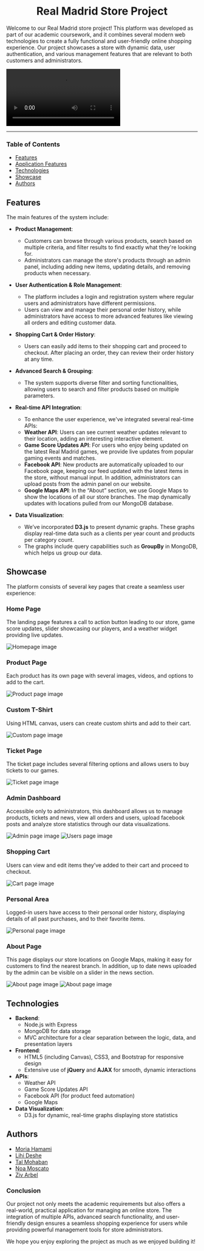 <div id="header" align="center">
    <h1>Real Madrid Store Project</h1>
</div>

Welcome to our Real Madrid store project! This platform was developed as part of our academic coursework, and it combines several modern web technologies to create a fully functional and user-friendly online shopping experience. Our project showcases a store with dynamic data, user authentication, and various management features that are relevant to both customers and administrators.

![Main board image](public/styles/imgs/readme/home-page1.mp4 "Board-main-page")
___

### Table of Contents
- [Features](#features)
- [Application Features](#application-features)
- [Technologies](#technologies)
- [Showcase](#showcase)
- [Authors](#authors)

## Features
The main features of the system include:

- **Product Management**: 
   - Customers can browse through various products, search based on multiple criteria, and filter results to find exactly what they're looking for.
   - Administrators can manage the store's products through an admin panel, including adding new items, updating details, and removing products when necessary.

- **User Authentication & Role Management**:
   - The platform includes a login and registration system where regular users and administrators have different permissions.
   - Users can view and manage their personal order history, while administrators have access to more advanced features like viewing all orders and editing customer data.

- **Shopping Cart & Order History**:
   - Users can easily add items to their shopping cart and proceed to checkout. After placing an order, they can review their order history at any time.

- **Advanced Search & Grouping**:
   - The system supports diverse filter and sorting functionalities, allowing users to search and filter products based on multiple parameters. 
   
- **Real-time API Integration**:
   - To enhance the user experience, we've integrated several real-time APIs:
   - **Weather API**: Users can see current weather updates relevant to their location, adding an interesting interactive element.
   - **Game Score Updates API**: For users who enjoy being updated on the latest Real Madrid games, we provide live updates from popular gaming events and matches.
   - **Facebook API**: New products are automatically uploaded to our Facebook page, keeping our feed updated with the latest items in the store, without manual input. In addition, administrators can upload posts from the admin panel on our website.
   - **Google Maps API**: In the “About” section, we use Google Maps to show the locations of all our store branches. The map dynamically updates with locations pulled from our MongoDB database.
       
- **Data Visualization**:
   - We’ve incorporated **D3.js** to present dynamic graphs. These graphs display real-time data such as a clients per year count and products per category count.
   - The graphs include query capabilities such as **GroupBy** in MongoDB, which helps us group our data.

## Showcase
The platform consists of several key pages that create a seamless user experience:

### Home Page
The landing page features a call to action button leading to our store, game score updates, slider showcasing our players, and a weather widget providing live updates.

![Homepage image](public/styles/imgs/readme/home-page2.png "Home-page")

### Product Page
Each product has its own page with several images, videos, and options to add to the cart.

![Product page image](public/styles/imgs/readme/product-page.png "Product-page")

### Custom T-Shirt
Using HTML canvas, users can create custom shirts and add to their cart.

![Custom page image](public/styles/imgs/readme/custom-page.png "Custom-page")

### Ticket Page
The ticket page includes several filtering options and allows users to buy tickets to our games.

![Ticket page image](public/styles/imgs/readme/ticket-page.png "Ticket-page")

### Admin Dashboard
Accessible only to administrators, this dashboard allows us to manage products, tickets and news, view all orders and users, upload facebook posts and analyze store statistics through our data visualizations.

![Admin page image](public/styles/imgs/readme/admin-page.png "Admin-page")
![Users page image](public/styles/imgs/readme/users-page.png "Users-page")

### Shopping Cart
Users can view and edit items they’ve added to their cart and proceed to checkout.

![Cart page image](public/styles/imgs/readme/cart-page.png "Cart-page")

### Personal Area
Logged-in users have access to their personal order history, displaying details of all past purchases, and to their favorite items. 

![Personal page image](public/styles/imgs/readme/personal-page.png "Personal-page")

### About Page
This page displays our store locations on Google Maps, making it easy for customers to find the nearest branch. In addition, up to date news uploaded by the admin can be visible on a slider in the news section. 

![About page image](public/styles/imgs/readme/about-page.png "About-page")
![About page image](public/styles/imgs/readme/about-page2.png "About-page")

## Technologies
- **Backend**: 
  - Node.js with Express
  - MongoDB for data storage
  - MVC architecture for a clear separation between the logic, data, and presentation layers
- **Frontend**:
  - HTML5 (including Canvas), CSS3, and Bootstrap for responsive design
  - Extensive use of **jQuery** and **AJAX** for smooth, dynamic interactions
- **APIs**:
  - Weather API
  - Game Score Updates API
  - Facebook API (for product feed automation)
  - Google Maps
- **Data Visualization**: 
  - D3.js for dynamic, real-time graphs displaying store statistics

## Authors
 - [Moria Hamami](https://github.com/MoriaHamami)
 - [Lihi Deshe](https://github.com/lihideshe)
 - [Tal Mohaban](https://github.com/Talmohaban)
 - [Noa Moscato](https://github.com/Noamos321)
 - [Ziv Arbel](https://github.com/Zivarbel)

### Conclusion
Our project not only meets the academic requirements but also offers a real-world, practical application for managing an online store. The integration of multiple APIs, advanced search functionality, and user-friendly design ensures a seamless shopping experience for users while providing powerful management tools for store administrators.

We hope you enjoy exploring the project as much as we enjoyed building it!
